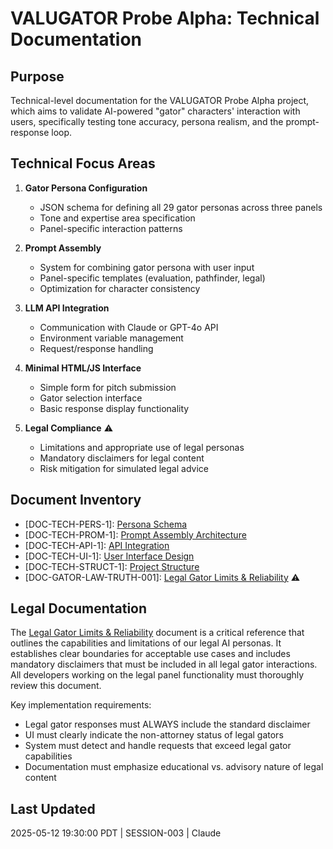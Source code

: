 # VALUGATOR Probe Alpha: Technical Documentation

## Purpose
Technical-level documentation for the VALUGATOR Probe Alpha project, which aims to validate AI-powered "gator" characters' interaction with users, specifically testing tone accuracy, persona realism, and the prompt-response loop.

## Technical Focus Areas

1. **Gator Persona Configuration**
   - JSON schema for defining all 29 gator personas across three panels
   - Tone and expertise area specification
   - Panel-specific interaction patterns

2. **Prompt Assembly**
   - System for combining gator persona with user input
   - Panel-specific templates (evaluation, pathfinder, legal)
   - Optimization for character consistency

3. **LLM API Integration**
   - Communication with Claude or GPT-4o API
   - Environment variable management
   - Request/response handling

4. **Minimal HTML/JS Interface**
   - Simple form for pitch submission
   - Gator selection interface
   - Basic response display functionality

5. **Legal Compliance** ⚠️
   - Limitations and appropriate use of legal personas
   - Mandatory disclaimers for legal content
   - Risk mitigation for simulated legal advice

## Document Inventory

- [DOC-TECH-PERS-1]: [Persona Schema](PERSONA_SCHEMA.md)
- [DOC-TECH-PROM-1]: [Prompt Assembly Architecture](PROMPT_ASSEMBLY.md)
- [DOC-TECH-API-1]: [API Integration](API_INTEGRATION.md)
- [DOC-TECH-UI-1]: [User Interface Design](USER_INTERFACE.md)
- [DOC-TECH-STRUCT-1]: [Project Structure](PROJECT_STRUCTURE.md)
- [DOC-GATOR-LAW-TRUTH-001]: [Legal Gator Limits & Reliability](LEGAL_GATOR_LIMITS.md) ⚠️

## Legal Documentation

The [Legal Gator Limits & Reliability](LEGAL_GATOR_LIMITS.md) document is a critical reference that outlines the capabilities and limitations of our legal AI personas. It establishes clear boundaries for acceptable use cases and includes mandatory disclaimers that must be included in all legal gator interactions. All developers working on the legal panel functionality must thoroughly review this document.

Key implementation requirements:
- Legal gator responses must ALWAYS include the standard disclaimer
- UI must clearly indicate the non-attorney status of legal gators
- System must detect and handle requests that exceed legal gator capabilities
- Documentation must emphasize educational vs. advisory nature of legal content

## Last Updated
2025-05-12 19:30:00 PDT | SESSION-003 | Claude
